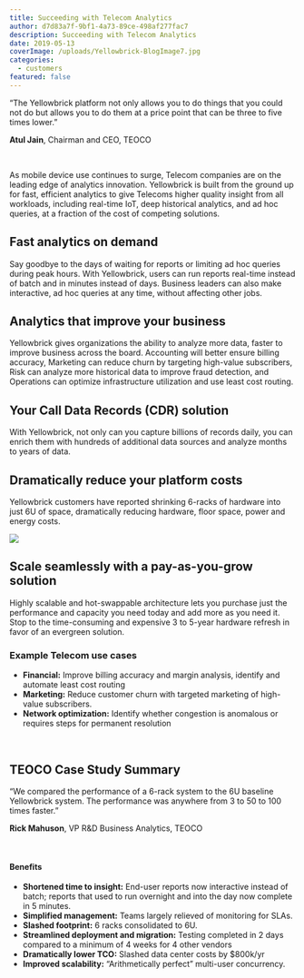 ```yaml
---
title: Succeeding with Telecom Analytics
author: d7d83a7f-9bf1-4a73-89ce-498af277fac7
description: Succeeding with Telecom Analytics
date: 2019-05-13
coverImage: /uploads/Yellowbrick-BlogImage7.jpg
categories:
  - customers
featured: false
---
```


“The Yellowbrick platform not only allows you to do things that you could not do but allows you to do them at a price point that can be three to five times lower.”

**Atul Jain**, Chairman and CEO, TEOCO

 

As mobile device use continues to surge, Telecom companies are on the leading edge of analytics innovation. Yellowbrick is built from the ground up for fast, efficient analytics to give Telecoms higher quality insight from all workloads, including real-time IoT, deep historical analytics, and ad hoc queries, at a fraction of the cost of competing solutions.

## Fast analytics on demand

Say goodbye to the days of waiting for reports or limiting ad hoc queries during peak hours. With Yellowbrick, users can run reports real-time instead of batch and in minutes instead of days. Business leaders can also make interactive, ad hoc queries at any time, without affecting other jobs.

## Analytics that improve your business

Yellowbrick gives organizations the ability to analyze more data, faster to improve business across the board. Accounting will better ensure billing accuracy, Marketing can reduce churn by targeting high-value subscribers, Risk can analyze more historical data to improve fraud detection, and Operations can optimize infrastructure utilization and use least cost routing.

## Your Call Data Records (CDR) solution

With Yellowbrick, not only can you capture billions of records daily, you can enrich them with hundreds of additional data sources and analyze months to years of data.

## Dramatically reduce your platform costs

Yellowbrick customers have reported shrinking 6-racks of hardware into just 6U of space, dramatically reducing hardware, floor space, power and energy costs.

![](/uploads/blog-6-3-racks-to-YB_Transparent-1024x576.png)

## Scale seamlessly with a pay-as-you-grow solution

Highly scalable and hot-swappable architecture lets you purchase just the performance and capacity you need today and add more as you need it. Stop to the time-consuming and expensive 3 to 5-year hardware refresh in favor of an evergreen solution.

### Example Telecom use cases

- **Financial:** Improve billing accuracy and margin analysis, identify and automate least cost routing
- **Marketing:** Reduce customer churn with targeted marketing of high-value subscribers.
- **Network optimization:** Identify whether congestion is anomalous or requires steps for permanent resolution

 

## TEOCO Case Study Summary

“We compared the performance of a 6-rack system to the 6U baseline Yellowbrick system. The performance was anywhere from 3 to 50 to 100 times faster.”

**Rick Mahuson**, VP R&D Business Analytics, TEOCO

 

#### Benefits

- **Shortened time to insight:** End-user reports now interactive instead of batch; reports that used to run overnight and into the day now complete in 5 minutes.
- **Simplified management:** Teams largely relieved of monitoring for SLAs.
- **Slashed footprint:** 6 racks consolidated to 6U.
- **Streamlined deployment and migration:** Testing completed in 2 days compared to a minimum of 4 weeks for 4 other vendors
- **Dramatically lower TCO:** Slashed data center costs by $800k/yr
- **Improved scalability:** “Arithmetically perfect” multi-user concurrency.
